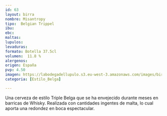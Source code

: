 ```yaml
---
id: 63
layout: birra
nombre: Misantropy
tipo:  Belgian Trippel
ibu:  
ebc:
maltas: 
lupulos: 
levaduras: 
formato: Botella 37.5cl
volumen:  11.8 %
alergenos: 
origen: España
pvp: 4.50
imagen: https://labodegadellupulo.s3.eu-west-3.amazonaws.com/images/birras/misantropy.jpg
categoria: [Estilo_Belga]

---
```

Una cerveza de estilo Triple Belga que se ha envejecido durante meses en barricas de Whisky. Realizada con cantidades ingentes de malta, lo cual aporta una redondez en boca espectacular.


